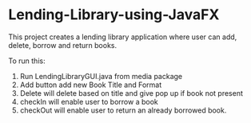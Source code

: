 # Lending-Library-using-JavaFX
This project creates a lending library application where user can add, delete, borrow and return books.

To run this:
1. Run LendingLibraryGUI.java from media package
2. Add button add new Book Title and Format
3. Delete will delete based on title and give pop up if book not present
4. checkIn will enable user to borrow a book
5. checkOut will enable user to return an already borrowed book.
